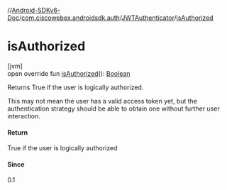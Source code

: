 //[Android-SDKv6-Doc](../../../index.md)/[com.ciscowebex.androidsdk.auth](../index.md)/[JWTAuthenticator](index.md)/[isAuthorized](is-authorized.md)

# isAuthorized

[jvm]\
open override fun [isAuthorized](is-authorized.md)(): [Boolean](https://kotlinlang.org/api/latest/jvm/stdlib/kotlin/-boolean/index.html)

Returns True if the user is logically authorized.

This may not mean the user has a valid access token yet, but the authentication strategy should be able to obtain one without further user interaction.

#### Return

True if the user is logically authorized

#### Since

0.1
